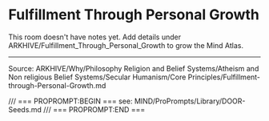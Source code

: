 # Fulfillment Through Personal Growth

This room doesn't have notes yet. Add details under ARKHIVE/Fulfillment_Through_Personal_Growth to grow the Mind Atlas.

---
Source: ARKHIVE/Why/Philosophy Religion and Belief Systems/Atheism and Non religious Belief Systems/Secular Humanism/Core Principles/Fulfillment-through-Personal-Growth.md

/// === PROPROMPT:BEGIN ===
see: MIND/ProPrompts/Library/DOOR-Seeds.md
/// === PROPROMPT:END ===
